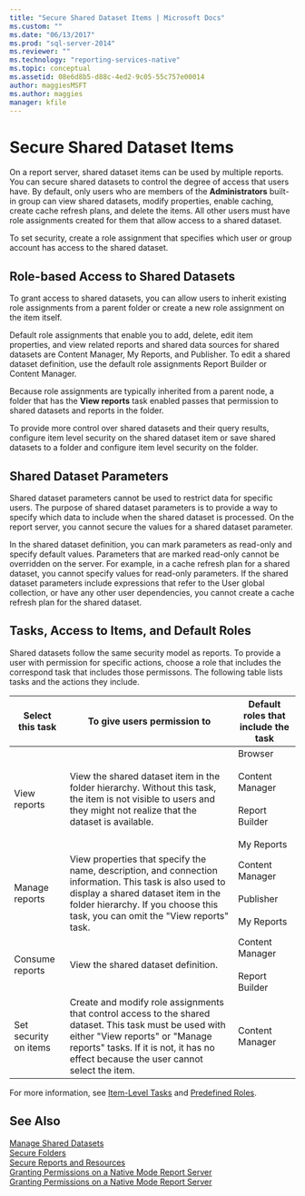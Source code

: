 ```yaml
---
title: "Secure Shared Dataset Items | Microsoft Docs"
ms.custom: ""
ms.date: "06/13/2017"
ms.prod: "sql-server-2014"
ms.reviewer: ""
ms.technology: "reporting-services-native"
ms.topic: conceptual
ms.assetid: 08e6d8b5-d88c-4ed2-9c05-55c757e00014
author: maggiesMSFT
ms.author: maggies
manager: kfile
---
```

# Secure Shared Dataset Items
  On a report server, shared dataset items can be used by multiple reports. You can secure shared datasets to control the degree of access that users have. By default, only users who are members of the **Administrators** built-in group can view shared datasets, modify properties, enable caching, create cache refresh plans, and delete the items. All other users must have role assignments created for them that allow access to a shared dataset.  
  
 To set security, create a role assignment that specifies which user or group account has access to the shared dataset.  
  
## Role-based Access to Shared Datasets  
 To grant access to shared datasets, you can allow users to inherit existing role assignments from a parent folder or create a new role assignment on the item itself.  
  
 Default role assignments that enable you to add, delete, edit item properties, and view related reports and shared data sources for shared datasets are Content Manager, My Reports, and Publisher. To edit a shared dataset definition, use the default role assignments Report Builder or Content Manager.  
  
 Because role assignments are typically inherited from a parent node, a folder that has the **View reports** task enabled passes that permission to shared datasets and reports in the folder.  
  
 To provide more control over shared datasets and their query results, configure item level security on the shared dataset item or save shared datasets to a folder and configure item level security on the folder.  
  
## Shared Dataset Parameters  
 Shared dataset parameters cannot be used to restrict data for specific users. The purpose of shared dataset parameters is to provide a way to specify which data to include when the shared dataset is processed. On the report server, you cannot secure the values for a shared dataset parameter.  
  
 In the shared dataset definition, you can mark parameters as read-only and specify default values. Parameters that are marked read-only cannot be overridden on the server. For example, in a cache refresh plan for a shared dataset, you cannot specify values for read-only parameters. If the shared dataset parameters include expressions that refer to the User global collection, or have any other user dependencies, you cannot create a cache refresh plan for the shared dataset.  
  
## Tasks, Access to Items, and Default Roles  
 Shared datasets follow the same security model as reports. To provide a user with permission for specific actions, choose a role that includes the correspond task that includes those permissons. The following table lists tasks and the actions they include.  
  
|Select this task|To give users permission to|Default roles that include the task|  
|----------------------|---------------------------------|-----------------------------------------|  
|View reports|View the shared dataset item in the folder hierarchy. Without this task, the item is not visible to users and they might not realize that the dataset is available.|Browser<br /><br /> Content Manager<br /><br /> Report Builder<br /><br /> My Reports|  
|Manage reports|View properties that specify the name, description, and connection information. This task is also used to display a shared dataset item in the folder hierarchy. If you choose this task, you can omit the "View reports" task.|Content Manager<br /><br /> Publisher<br /><br /> My Reports|  
|Consume reports|View the shared dataset definition.|Content Manager<br /><br /> Report Builder|  
|Set security on items|Create and modify role assignments that control access to the shared dataset. This task must be used with either "View reports" or "Manage reports" tasks. If it is not, it has no effect because the user cannot select the item.|Content Manager|  
  
 For more information, see [Item-Level Tasks](tasks-and-permissions-item-level-tasks.md) and [Predefined Roles](role-definitions-predefined-roles.md).  
  
## See Also  
 [Manage Shared Datasets](../report-data/manage-shared-datasets.md)   
 [Secure Folders](secure-folders.md)   
 [Secure Reports and Resources](secure-reports-and-resources.md)   
 [Granting Permissions on a Native Mode Report Server](granting-permissions-on-a-native-mode-report-server.md)   
 [Granting Permissions on a Native Mode Report Server](granting-permissions-on-a-native-mode-report-server.md)  
  
  
